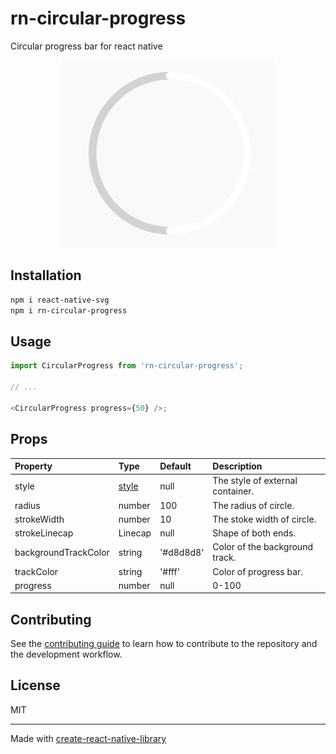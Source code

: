 # rn-circular-progress

Circular progress bar for react native

<div align=center><img src="docs/demo.png"></div>

## Installation

```sh
npm i react-native-svg
npm i rn-circular-progress
```

## Usage

```js
import CircularProgress from 'rn-circular-progress';

// ...

<CircularProgress progress={50} />;
```

## Props

|Property|Type|Default|Description|
|:---|:---|:---|:---|
|style|[style](https://facebook.github.io/react-native/docs/view.html#style)|null|The style of external container.|
|radius|number|100|The radius of circle.|
|strokeWidth|number|10|The stoke width of circle.|
|strokeLinecap|Linecap|null|Shape of both ends.|
|backgroundTrackColor|string|'#d8d8d8'|Color of the background track.|
|trackColor|string|'#fff'|Color of progress bar.|
|progress|number|null|0-100|

## Contributing

See the [contributing guide](CONTRIBUTING.md) to learn how to contribute to the repository and the development workflow.

## License

MIT

---

Made with [create-react-native-library](https://github.com/callstack/react-native-builder-bob)
